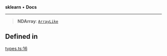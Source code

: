 **sklearn** • **Docs**

***

> **NDArray**: [`ArrayLike`](ArrayLike.md)

## Defined in

[types.ts:16](https://github.com/transitive-bullshit/scikit-learn-ts/blob/d6e32320dee888f62905b3bbdd6dc360aa066c30/packages/sklearn/src/types.ts#L16)
